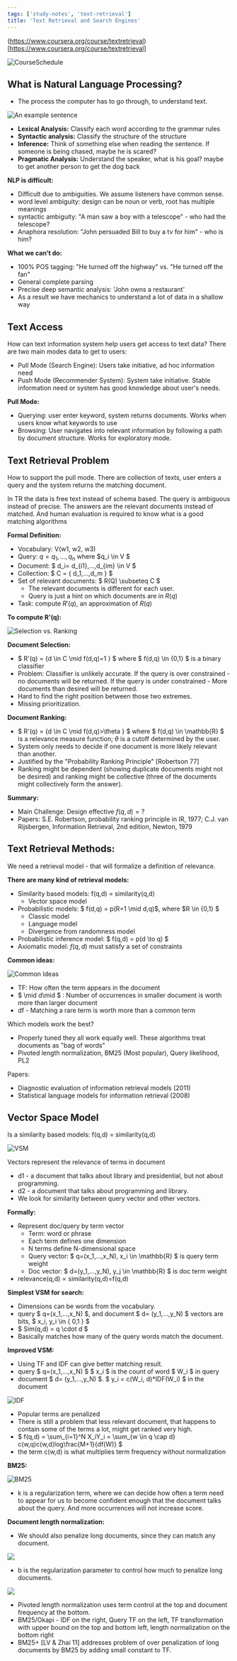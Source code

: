 ```yaml
---
tags: ['study-notes', 'text-retrieval']
title: 'Text Retrieval and Search Engines'
---
```

(https://www.coursera.org/course/textretrieval)[https://www.coursera.org/course/textretrieval] 

![CourseSchedule](./CourseSchedule.jpg)

## What is Natural Language Processing?
- The process the computer has to go through, to understand text.

![An example sentence](./1-1-nlp_sentence.jpg)

- **Lexical Analysis:** Classify each word according to the grammar rules
- **Syntactic analysis:** Classify the structure of the structure
- **Inference:** Think of something else when reading the sentence. If someone is being chased, maybe he is scared?
- **Pragmatic Analysis:** Understand the speaker, what is his goal? maybe to get another person to get the dog back


**NLP is difficult:**

- Difficult due to ambiguities. We assume listeners have common sense.
- word level ambiguity: design can be noun or verb, root has multiple meanings
- syntactic ambiguity: "A man saw a boy with a telescope" - who had the telescope?
- Anaphora resolution: "John persuaded Bill to buy a tv for him" - who is him?

**What we can't do:**

- 100% POS tagging: "He turned off the highway" vs. "He turned off the fan"
- General complete parsing
- Precise deep semantic analysis: 'John owns a restaurant'
- As a result we have mechanics to understand a lot of data in a shallow way

## Text Access
How can text information system help users get access to text data? There are two main modes data to get to users:

- Pull Mode (Search Engine): Users take initiative, ad hoc information need
- Push Mode (Recommender System): System take initiative. Stable information need or system has good knowledge about user's needs.

**Pull Mode:**

- Querying: user enter keyword, system returns documents. Works when users know what keywords to use
- Browsing: User navigates into relevant information by following a path by document structure. Works for exploratory mode.

## Text Retrieval Problem
How to support the pull mode. There are collection of texts, user enters a query and the system returns the matching document.

In TR the data is free text instead of schema based. The query is ambiguous instead of precise. The answers are the relevant documents instead of matched. And human evaluation is required to know what is a good matching algorithms

**Formal Definition:**

- Vocabulary: V(w1, w2, w3)
- Query: $q=q_1,...,q_n$ where $q_i \in V $
- Document: $ d_i= d_{i1},...,d_{im} \in V $
- Collection: $ C = \{ d_1,...,d_m \} $
- Set of relevant documents: $ R(Q) \subseteq C $
  - The relevant documents is different for each user.
  - Query is just a hint on which documents are in $R(q)$
- Task: compute $R'(q)$, an approximation of $R(q)$

**To compute R'(q):**

![Selection vs. Ranking](SelectionVsRanking.jpg)

**Document Selection:**

- $ R'(q) = \{d \in C \mid f(d,q)=1 \} $ where $ f(d,q) \in \{0,1\} $ is a binary classifier
- Problem: Classifier is unlikely accurate. If the query is over constrained - no documents will be returned. If the query is under constrained - More documents than desired will be returned.
- Hard to find the right position between those two extremes.
- Missing prioritization.

**Document Ranking:**

- $ R'(q) = \{d \in C \mid f(d,q)>\theta \} $ where $ f(d,q) \in \mathbb{R} $ is a relevance measure function; $\theta$ is a cutoff determined by the user.
- System only needs to decide if one document is more likely relevant than another.
- Justified by the "Probability Ranking Principle" [Robertson 77]
- Ranking might be dependent (showing duplicate documents might not be desired) and ranking might be collective (three of the documents might collectively form the answer).

**Summary:**

- Main Challenge: Design effective $f(q,d)=?$
- Papers: S.E. Robertson, probability ranking principle in IR, 1977; C.J. van Rijsbergen, Information Retrieval, 2nd edition, Newton, 1979

## Text Retrieval Methods:
We need a retrieval model - that will formalize a definition of relevance.

**There are many kind of retrieval models:**

- Similarity based models: f(q,d) = similarity(q,d)
  - Vector space model
- Probabilistic models: $ f(d,q) = p(R=1 \mid d,q)$, where $R \in \{0,1\} $
  - Classic model
  - Language model
  - Divergence from randomness model
- Probabilistic inference model: $ f(q,d) = p(d \to q) $
- Axiomatic model: $f(q,d)$ must satisfy a set of constraints

**Common ideas:**

![Common Ideas](CommonIdeas.jpg)

- TF: How often the term appears in the document
- $ \mid d\mid $ : Number of occurrences in smaller document is worth more than larger document
- df - Matching a rare term is worth more than a common term

Which models work the best?

- Properly tuned they all work equally well. These algorithms treat documents as "bag of words"
- Pivoted length normalization, BM25 (Most popular), Query likelihood, PL2

Papers:

- Diagnostic evaluation of information retrieval models (2011)
- Statistical language models for information retrieval (2008)

## Vector Space Model
Is a similarity based models: f(q,d) = similarity(q,d)

![VSM](VSM-Illustration.jpg)

Vectors represent the relevance of terms in document  

- d1 - a document that talks about library and presidential, but not about programming.
- d2 - a document that talks about programming and library.
- We look for similarity between query vector and other vectors.

**Formally:**

- Represent doc/query by term vector
  - Term: word or phrase
  - Each term defines one dimension
  - N terms define N-dimensional space
  - Query vector: $ q=(x_1,...,x_N), x_i \in \mathbb{R} $ is query term weight
  - Doc vector: $ d=(y_1,...,y_N), y_j \in \mathbb{R} $ is doc term weight
- relevance(q,d) $\propto$ similarity(q,d)=f(q,d)

**Simplest VSM for search:**

- Dimensions can be words from the vocabulary.
- query $ q=(x_1,...,x_N) $, and document $ d= (y_1,...,y_N) $ vectors are bits, $ x_i, y_i \in \{ 0,1 \} $
- $ Sim(q,d) = q \cdot d $
- Basically matches how many of the query words match the document.

**Improved VSM:**

- Using TF and IDF can give better matching result.
- query $ q=(x_1,...,x_N) $ $ x_i $ is the count of word $ W_i $ in query
- document $ d= (y_1,...,y_N) $. $ y_i = c(W_i, d)*IDF(W_i) $ in the document

![IDF](IDF.jpg)

- Popular terms are penalized
- There is still a problem that less relevant document, that happens to contain some of the terms a lot, might get ranked very high.
- $ f(q,d) = \sum_{i=1}^N X_iY_i = \sum_{w \in q \cap d} c(w,q)c(w,d)log\frac{M+1}{df(W)} $
- the term c(w,d) is what multiplies term frequency without normalization

**BM25:**

![BM25](BM25.jpg)

- k is a regularization term, where we can decide how often a term need to appear for us to become confident enough that the document talks about the query. And more occurrences will not increase score.

**Document length normalization:**

- We should also penalize long documents, since they can match any document.

![](PivotedLengthNormalization.jpg)

- b is the regularization parameter to control how much to penalize long documents.

![](StateOfTheArtRanking.jpg)

- Pivoted length normalization uses term control at the top and document frequency at the bottom.
- BM25/Okapi - IDF on the right, Query TF on the left, TF transformation with upper bound on the top and bottom left, length normalization on the bottom right
- BM25+ [LV & Zhai 11] addresses problem of over penalization of long documents by BM25 by adding small constant to TF.
